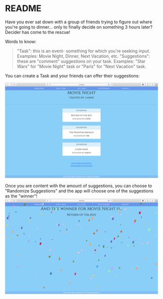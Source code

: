 # README

Have you ever sat down with a group of friends trying to figure out where you're going to dinner... only to finally decide on something 3 hours later? Decider has come to the rescue!

Words to know:
>"Task": this is an event- something for which you're seeking input. Examples: Movie Night, Dinner, Next Vacation, etc.
>"Suggestions": these are "comment" suggestions on your task. Examples: "Star Wars" for "Movie Night" task or "Paris" for "Next Vacation" task.

You can create a Task and your friends can offer their suggestions:

![Image of Task Show page](https://github.com/carriemathieu/decider/blob/master/app/assets/images/Screen%20Shot%202021-03-29%20at%2011.34.52%20AM.png)

Once you are content with the amount of suggestions, you can choose to "Randomize Suggestions" and the app will choose one of the suggestions as the "winner"!
![Image of Suggestions Show page](https://github.com/carriemathieu/decider/blob/master/app/assets/images/Screen%20Shot%202021-03-29%20at%2011.35.01%20AM.png)

